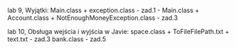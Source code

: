 lab 9, Wyjątki:
Main.class + exception.class - zad.1 - 
Main.class + Account.class + NotEnoughMoneyException.class - zad.3

lab 10, Obsługa wejścia i wyjścia w Javie:
space.class + ToFileFilePath.txt + text.txt - zad.3
bank.class - zad.5
